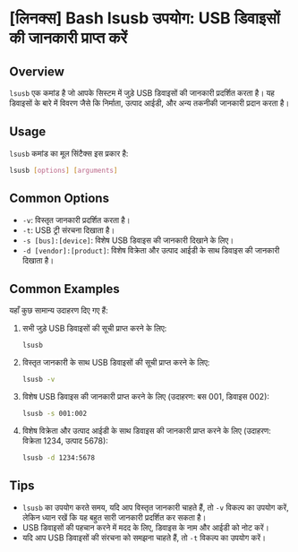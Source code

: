 # [लिनक्स] Bash lsusb उपयोग: USB डिवाइसों की जानकारी प्राप्त करें

## Overview
`lsusb` एक कमांड है जो आपके सिस्टम में जुड़े USB डिवाइसों की जानकारी प्रदर्शित करता है। यह डिवाइसों के बारे में विवरण जैसे कि निर्माता, उत्पाद आईडी, और अन्य तकनीकी जानकारी प्रदान करता है।

## Usage
`lsusb` कमांड का मूल सिंटैक्स इस प्रकार है:

```bash
lsusb [options] [arguments]
```

## Common Options
- `-v`: विस्तृत जानकारी प्रदर्शित करता है।
- `-t`: USB ट्री संरचना दिखाता है।
- `-s [bus]:[device]`: विशेष USB डिवाइस की जानकारी दिखाने के लिए।
- `-d [vendor]:[product]`: विशेष विक्रेता और उत्पाद आईडी के साथ डिवाइस की जानकारी दिखाता है।

## Common Examples
यहाँ कुछ सामान्य उदाहरण दिए गए हैं:

1. सभी जुड़े USB डिवाइसों की सूची प्राप्त करने के लिए:
   ```bash
   lsusb
   ```

2. विस्तृत जानकारी के साथ USB डिवाइसों की सूची प्राप्त करने के लिए:
   ```bash
   lsusb -v
   ```

3. विशेष USB डिवाइस की जानकारी प्राप्त करने के लिए (उदाहरण: बस 001, डिवाइस 002):
   ```bash
   lsusb -s 001:002
   ```

4. विशेष विक्रेता और उत्पाद आईडी के साथ डिवाइस की जानकारी प्राप्त करने के लिए (उदाहरण: विक्रेता 1234, उत्पाद 5678):
   ```bash
   lsusb -d 1234:5678
   ```

## Tips
- `lsusb` का उपयोग करते समय, यदि आप विस्तृत जानकारी चाहते हैं, तो `-v` विकल्प का उपयोग करें, लेकिन ध्यान रखें कि यह बहुत सारी जानकारी प्रदर्शित कर सकता है।
- USB डिवाइसों की पहचान करने में मदद के लिए, डिवाइस के नाम और आईडी को नोट करें।
- यदि आप USB डिवाइसों की संरचना को समझना चाहते हैं, तो `-t` विकल्प का उपयोग करें।